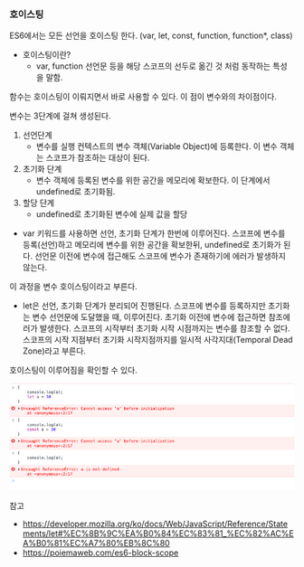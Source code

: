 ### 호이스팅

ES6에서는 모든 선언을 호이스팅 한다.
(var, let, const, function, function\*, class)

-   호이스팅이란?
    -   var, function 선언문 등을 해당 스코프의 선두로 옮긴 것 처럼 동작하는 특성을 말함.

함수는 호이스팅이 이뤄지면서 바로 사용할 수 있다. 이 점이 변수와의 차이점이다.

변수는 3단계에 걸쳐 생성된다.

1. 선언단계
    - 변수를 실행 컨텍스트의 변수 객체(Variable Object)에 등록한다. 이 변수 객체는 스코프가 참조하는 대상이 된다.
2. 초기화 단계
    - 변수 객체에 등록된 변수를 위한 공간을 메모리에 확보한다. 이 단계에서 undefined로 초기화됨.
3. 할당 단계
    - undefined로 초기화된 변수에 실제 값을 할당

-   var 키워드를 사용하면 선언, 초기화 단계가 한번에 이루어진다.
    스코프에 변수를 등록(선언)하고 메모리에 변수를 위한 공간을 확보한뒤, undefined로 초기화가 된다.
    선언문 이전에 변수에 접근해도 스코프에 변수가 존재하기에 에러가 발생하지 않는다.

이 과정을 변수 호이스팅이라고 부른다.

-   let은 선언, 초기화 단계가 분리되어 진행된다.
    스코프에 변수를 등록하지만 초기화는 변수 선언문에 도달했을 때, 이루어진다.
    초기화 이전에 변수에 접근하면 참조에러가 발생한다.
    스코프의 시작부터 초기화 시작 시점까지는 변수를 참조할 수 없다. 스코프의 시작 지점부터 초기화 시작지점까지를 일시적 사각지대(Temporal Dead Zone)라고 부른다.

호이스팅이 이루어짐을 확인할 수 있다.

![example](example.png)

참고

-   https://developer.mozilla.org/ko/docs/Web/JavaScript/Reference/Statements/let#%EC%8B%9C%EA%B0%84%EC%83%81_%EC%82%AC%EA%B0%81%EC%A7%80%EB%8C%80
-   https://poiemaweb.com/es6-block-scope
